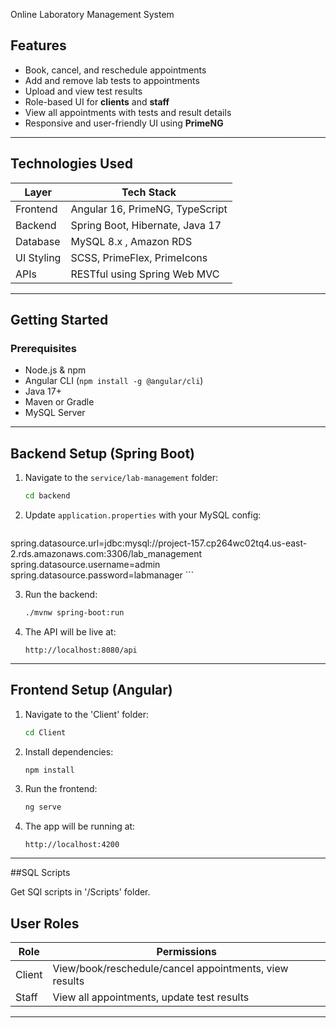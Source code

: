 Online Laboratory Management System

##  Features

-  Book, cancel, and reschedule appointments
-  Add and remove lab tests to appointments
-  Upload and view test results
-  Role-based UI for **clients** and **staff**
-  View all appointments with tests and result details
-  Responsive and user-friendly UI using **PrimeNG**

---

## Technologies Used

| Layer       | Tech Stack                              |
|-------------|------------------------------------------|
| Frontend    | Angular 16, PrimeNG, TypeScript          |
| Backend     | Spring Boot, Hibernate, Java 17          |
| Database    | MySQL 8.x , Amazon RDS                               |
| UI Styling  | SCSS, PrimeFlex, PrimeIcons                         |
| APIs        | RESTful using Spring Web MVC             |

---

##  Getting Started

###  Prerequisites

- Node.js & npm
- Angular CLI (`npm install -g @angular/cli`)
- Java 17+
- Maven or Gradle
- MySQL Server

---

##  Backend Setup (Spring Boot)

1. Navigate to the `service/lab-management` folder:
    ```bash
    cd backend
    ```

2. Update `application.properties` with your MySQL config:
    ```properties
spring.datasource.url=jdbc:mysql://project-157.cp264wc02tq4.us-east-2.rds.amazonaws.com:3306/lab_management
spring.datasource.username=admin
spring.datasource.password=labmanager
    ```

3. Run the backend:
    ```bash
    ./mvnw spring-boot:run
    ```

4. The API will be live at:
    ```
    http://localhost:8080/api
    ```

---

##  Frontend Setup (Angular)

1. Navigate to the 'Client' folder:
    ```bash
    cd Client
    ```

2. Install dependencies:
    ```bash
    npm install
    ```

3. Run the frontend:
    ```bash
    ng serve
    ```

4. The app will be running at:
    ```
    http://localhost:4200
    ```

---

##SQL Scripts

Get SQl scripts in '/Scripts' folder.

## User Roles

| Role   | Permissions                                               |
|--------|-----------------------------------------------------------|
| Client | View/book/reschedule/cancel appointments, view results   |
| Staff  | View all appointments, update test results               |

---
